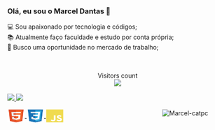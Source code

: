 ### Olá, eu sou o Marcel Dantas 👋

<div>
💻 Sou apaixonado por tecnologia e códigos; <br> 
📚 Atualmente faço faculdade e estudo por conta própria;<br> 
💼 Busco uma oportunidade no mercado de trabalho;<br> 
</div>
<br>
<br>
<p align="center"> 
  Visitors count<br>
  <img src="https://profile-counter.glitch.me/marceldantas/count.svg" />
</p>

 <div>
  <a href="https://github.com/marceldantas">
  <img height="180em" src="https://github-readme-stats.vercel.app/api?username=marceldantas&show_icons=true&theme=radical&include_all_commits=true&count_private=true"/>
  <img height="180em"  src="https://github-readme-stats.vercel.app/api/top-langs/?username=marceldantas&layout=compact&langs_count=7&theme=radical"/>
</div>
  
<div style="display: inline_block"><br>
  <img align="center" alt="Marcel-HTML" height="30" width="40" src="https://raw.githubusercontent.com/devicons/devicon/master/icons/html5/html5-original.svg">
  <img align="center" alt="Marcel-CSS"  height="30" width="40" src="https://raw.githubusercontent.com/devicons/devicon/master/icons/css3/css3-original.svg">
  <img align="center" alt="Marcel-Js"   height="30" width="40" src="https://raw.githubusercontent.com/devicons/devicon/master/icons/javascript/javascript-plain.svg">
  <img align="right" alt="Marcel-catpc" height="150" width="150" src="https://img.ibxk.com.br/2017/09/06/um-gato-sentado-numa-mesa-06190649012479.gif">
<!-- <img align="right" alt="Marcel-nyancat" height="150" width="150" src="https://thumbs.gfycat.com/ImpureDamagedAndeancondor-max-1mb.gif">

-->
</div>
    
  ##
 <div>
 <a href="https://discord.gg/marceldantas#6068" target="_blank"><img src="https://img.shields.io/badge/Discord-7289DA?style=for-the-badge&logo=discord&logoColor=white" target="_blank"></a> 
  <a href = "mailto:allefmarcel.dev@gmail.com"><img src="https://img.shields.io/badge/-Gmail-%23333?style=for-the-badge&logo=gmail&logoColor=white" target="_blank"></a>
  <a href="https://www.linkedin.com/in/dantas-marcel/" target="_blank"><img src="https://img.shields.io/badge/-LinkedIn-%230077B5?style=for-the-badge&logo=linkedin&logoColor=white" target="_blank"></a> 
</div>
